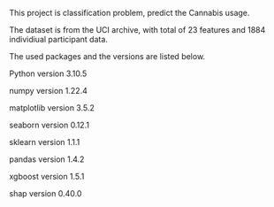 This project is classification problem, predict the Cannabis usage.

The dataset is from the UCI archive, with total of 23 features and 1884 individiual participant data.

The used packages and the versions are listed below.

Python version 3.10.5

numpy version 1.22.4

matplotlib version 3.5.2

seaborn version 0.12.1

sklearn version 1.1.1

pandas version 1.4.2

xgboost version 1.5.1

shap version 0.40.0
